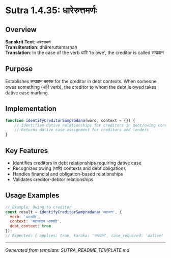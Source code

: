 # Sutra 1.4.35: धारेरुत्तमर्णः

## Overview
**Sanskrit Text**: `धारेरुत्तमर्णः`  
**Transliteration**: dhāreruttamarṇaḥ  
**Translation**: In the case of the verb धारि 'to owe', the creditor is called सम्प्रदान

## Purpose
Establishes सम्प्रदान कारक for the creditor in debt contexts. When someone owes something (धारि verb), the creditor to whom the debt is owed takes dative case marking.

## Implementation
```javascript
function identifyCreditorSampradana(word, context = {}) {
    // Identifies dative relationships for creditors in debt/owing contexts
    // Returns dative case assignment for creditors and lenders
}
```

## Key Features
- Identifies creditors in debt relationships requiring dative case
- Recognizes owing (धारि) contexts and debt obligations
- Handles financial and obligation-based relationships
- Validates creditor-debtor relationships

## Usage Examples
```javascript
// Example: Owing to creditor
const result = identifyCreditorSampradana('महाजन', { 
  verb: 'धारयति', 
  context: 'महाजनाय धारयति',
  debt_context: true
});
// Expected: { applies: true, karaka: 'सम्प्रदान', case_required: 'dative' }
```

---

*Generated from template: SUTRA_README_TEMPLATE.md*
